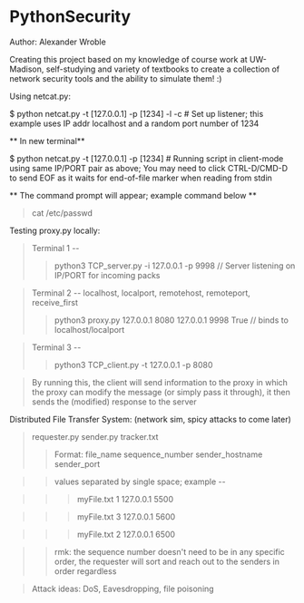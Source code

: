 # PythonSecurity

Author: Alexander Wroble

Creating this project based on my knowledge of course work at UW-Madison, self-studying and variety of textbooks to create a collection of network security tools and the ability to simulate them! :) 

Using netcat.py: 

  $ python netcat.py -t [127.0.0.1] -p [1234] -l -c  # Set up listener; this example uses IP addr localhost and a random port number of 1234
  
  ** In new terminal**
  
  $ python netcat.py -t [127.0.0.1] -p [1234]  # Running script in client-mode using same IP/PORT pair as above; You may need to click CTRL-D/CMD-D to send EOF as it waits for end-of-file marker when reading from stdin
  
  ** The command prompt will appear; example command below **
  > cat /etc/passwd


Testing proxy.py locally: 

>Terminal 1 -- 
>> python3 TCP_server.py -i 127.0.0.1 -p 9998   // Server listening on IP/PORT for incoming packs

>Terminal 2 --
>localhost, localport, remotehost, remoteport, receive_first
>> python3 proxy.py 127.0.0.1 8080 127.0.0.1 9998 True  // binds to localhost/localport 

>Terminal 3 -- 
>> python3 TCP_client.py -t 127.0.0.1 -p 8080

>By running this, the client will send information to the proxy in which the proxy can modify the message (or simply pass it through), it then sends the (modified) response to the server


Distributed File Transfer System: (network sim, spicy attacks to come later)
> requester.py
> sender.py
> tracker.txt
>> Format: file_name sequence_number sender_hostname sender_port

>> values separated by single space; example -- 

>>> myFile.txt 1 127.0.0.1 5500

>>> myFile.txt 3 127.0.0.1 5600

>>> myFile.txt 2 127.0.0.1 6500

>> rmk: the sequence number doesn't need to be in any specific order, the requester will sort and reach out to the senders in order regardless

> Attack ideas: DoS, Eavesdropping, file poisoning

